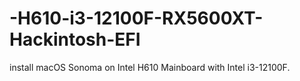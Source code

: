 # -H610-i3-12100F-RX5600XT-Hackintosh-EFI
install macOS Sonoma on Intel H610 Mainboard with Intel i3-12100F.
